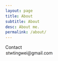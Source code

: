 ```yaml
---
layout: page
title: About
subtitle: About
desc: About me.
permalink: /about/
---
```


<div class="pretty-links">

<div class="lead lead-about">Contact
</div>

<img style="width: 30%;" src="/assets/img/email.png">

</div>

